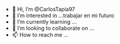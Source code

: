 - 👋 Hi, I’m @CarlosTapia97
- 👀 I’m interested in  ...trabajar en mi futuro
- 🌱 I’m currently learning ...
- 💞️ I’m looking to collaborate on ...
- 📫 How to reach me ...

<!---
CarlosTapia97/CarlosTapia97 is a ✨ special ✨ repository because its `README.md` (this file) appears on your GitHub profile.
You can click the Preview link to take a look at your changes.
--->
